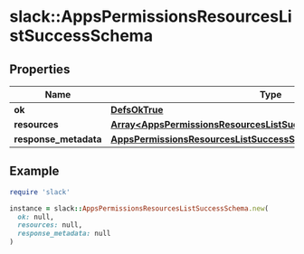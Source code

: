 # slack::AppsPermissionsResourcesListSuccessSchema

## Properties

| Name | Type | Description | Notes |
| ---- | ---- | ----------- | ----- |
| **ok** | [**DefsOkTrue**](DefsOkTrue.md) |  |  |
| **resources** | [**Array&lt;AppsPermissionsResourcesListSuccessSchemaResourcesInner&gt;**](AppsPermissionsResourcesListSuccessSchemaResourcesInner.md) |  |  |
| **response_metadata** | [**AppsPermissionsResourcesListSuccessSchemaResponseMetadata**](AppsPermissionsResourcesListSuccessSchemaResponseMetadata.md) |  | [optional] |

## Example

```ruby
require 'slack'

instance = slack::AppsPermissionsResourcesListSuccessSchema.new(
  ok: null,
  resources: null,
  response_metadata: null
)
```


